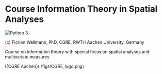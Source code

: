 # Course Information Theory in Spatial Analyses

![Python 3](https://img.shields.io/badge/Python-3-blue.svg)

(c) Florian Wellmann, PhD, CGRE, RWTH Aachen University, Germany

Course on information theory with special focus on spatial analyses and multivariate measures

!{CGRE Aachen}(./figs/CGRE_logo.png)


